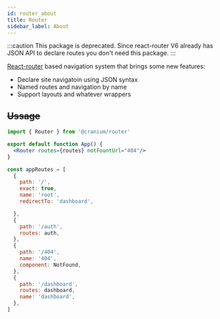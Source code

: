 ```yaml
---
id: router_about
title: Router
sidebar_label: About
---
```


:::caution
This package is deprecated. Since react-router V6 already has JSON API to declare routes you don't need this package.
:::

[React-router](https://reacttraining.com/react-router/web/guides/quick-start) 
 based navigation system that brings some new features: 
- Declare site navigatoin using JSON syntax
- Named routes and navigation by name
- Support layouts and whatever wrappers


## ~~Ussage~~

```jsx
import { Router } from '@cranium/router'

export default function App() {
  <Router routes={routes} notFountUrl="404"/>
}
```

```jsx
const appRoutes = [
  {
    path: '/',
    exact: true,
    name: 'root',
    redirectTo: 'dashboard',

  },
  {
    path: '/auth',
    routes: auth,
  },
  {
    path: '/404',
    name: '404',
    component: NotFound,
  },
  {
    path: '/dashboard',
    routes: dashboard,
    name: 'dashboard',
  },
]
```


